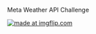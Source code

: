 
Meta Weather API Challenge 

<a href="https://imgflip.com/gif/2fdaj5"><img src="https://i.imgflip.com/2fdaj5.gif" title="made at imgflip.com"/></a>
